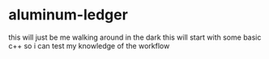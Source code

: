 # aluminum-ledger
this will just be me walking around in the dark
this will start with some basic c++ so i can test my knowledge of the workflow
